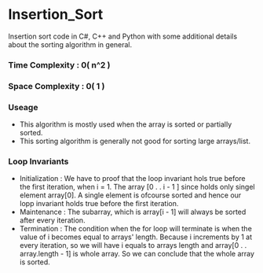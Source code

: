 # Insertion_Sort
Insertion sort code in C#, C++ and Python with some additional details about the sorting algorithm in general.

### Time Complexity : 0( n^2 )
### Space Complexity : 0( 1 )

### Useage
* This algorithm is mostly used when the array is sorted or partially sorted.
* This sorting algorithm is generally not good for sorting large arrays/list.

### Loop Invariants
* Initialization : We have to proof that the loop invariant hols true before the first iteration, when i = 1. The array \[0 . . i - 1 \] since holds only singel element array\[0\]. A single element is ofcourse sorted and hence our lopp invariant holds true before the first iteration.
* Maintenance : The subarray, which is array\[i - 1\] will always be sorted after every iteration. 
* Termination : The condition when the for loop will terminate is when the value of i becomes equal to arrays' length. Because i increments by 1 at every iteration, so we will have i equals to arrays length and array\[0 . . array.length - 1\] is whole array. So we can conclude that the whole array is sorted.
